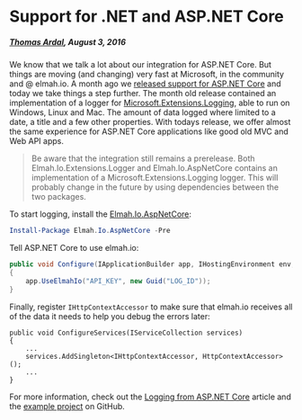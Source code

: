 # Support for .NET and ASP.NET Core##### [Thomas Ardal](http://elmah.io/about/), August 3, 2016We know that we talk a lot about our integration for ASP.NET Core. But things are moving (and changing) very fast at Microsoft, in the community and @ elmah.io. A month ago we [released support for ASP.NET Core](/support-for-dotnet-and-aspnet-core) and today we take things a step further. The month old release contained an implementation of a logger for [Microsoft.Extensions.Logging](https://www.nuget.org/packages/Microsoft.Extensions.Logging/), able to run on Windows, Linux and Mac. The amount of data logged where limited to a date, a title and a few other properties. With todays release, we offer almost the same experience for ASP.NET Core applications like good old MVC and Web API apps.> Be aware that the integration still remains a prerelease. Both Elmah.Io.Extensions.Logger and Elmah.Io.AspNetCore contains an implementation of a Microsoft.Extensions.Logging logger. This will probably change in the future by using dependencies between the two packages.To start logging, install the [Elmah.Io.AspNetCore](https://www.nuget.org/packages/Elmah.Io.AspNetCore/1.0.0-pre-7):```powershellInstall-Package Elmah.Io.AspNetCore -Pre```Tell ASP.NET Core to use elmah.io:```csharppublic void Configure(IApplicationBuilder app, IHostingEnvironment env, ILoggerFactory fac){    app.UseElmahIo("API_KEY", new Guid("LOG_ID"));}```Finally, register `IHttpContextAccessor` to make sure that elmah.io receives all of the data it needs to help you debug the errors later:```public void ConfigureServices(IServiceCollection services){    ...    services.AddSingleton<IHttpContextAccessor, HttpContextAccessor>();    ...}```For more information, check out the [Logging from ASP.NET Core](http://docs.elmah.io/logging-to-elmah-io-from-aspnet-core/) article and the [example project](https://github.com/elmahio/Elmah.Io.AspNetCore/tree/master/Elmah.Io.AspNetCore.Example) on GitHub.